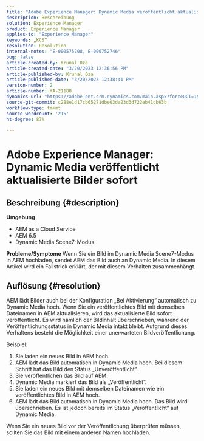 ```yaml
---
title: "Adobe Experience Manager: Dynamic Media veröffentlicht aktualisierte Bilder sofort"
description: Beschreibung
solution: Experience Manager
product: Experience Manager
applies-to: "Experience Manager"
keywords: „KCS“
resolution: Resolution
internal-notes: "E-000575208, E-000752746"
bug: false
article-created-by: Krunal Oza
article-created-date: "3/20/2023 12:36:56 PM"
article-published-by: Krunal Oza
article-published-date: "3/20/2023 12:38:41 PM"
version-number: 2
article-number: KA-21180
dynamics-url: "https://adobe-ent.crm.dynamics.com/main.aspx?forceUCI=1&pagetype=entityrecord&etn=knowledgearticle&id=db67d6e5-1bc7-ed11-b597-6045bd006239"
source-git-commit: c288e1d17cb65271dbe03da23d3d722eb41cb63b
workflow-type: tm+mt
source-wordcount: '215'
ht-degree: 87%

---
```


# Adobe Experience Manager: Dynamic Media veröffentlicht aktualisierte Bilder sofort

## Beschreibung {#description}

<b>Umgebung</b>
- AEM as a Cloud Service
- AEM 6.5
- Dynamic Media Scene7-Modus



<b>Probleme/Symptome</b>
Wenn Sie ein Bild im Dynamic Media Scene7-Modus in AEM hochladen, sendet AEM das Bild auch an Dynamic Media.
In diesem Artikel wird ein Fallstrick erklärt, der mit diesem Verhalten zusammenhängt.


## Auflösung {#resolution}


AEM lädt Bilder auch bei der Konfiguration „Bei Aktivierung“ automatisch zu Dynamic Media hoch. Wenn Sie ein veröffentlichtes Bild mit demselben Dateinamen in AEM aktualisieren, wird das aktualisierte Bild sofort veröffentlicht.
Es wird nämlich der Bildinhalt überschrieben, während der Veröffentlichungsstatus in Dynamic Media intakt bleibt.
Aufgrund dieses Verhaltens besteht die Möglichkeit einer unerwarteten Bildveröffentlichung.

Beispiel:
1. Sie laden ein neues Bild in AEM hoch.
2. AEM lädt das Bild automatisch in Dynamic Media hoch. Bei diesem Schritt hat das Bild den Status „Unveröffentlicht“.
3. Sie veröffentlichen das Bild auf AEM.
4. Dynamic Media markiert das Bild als „Veröffentlicht“.
5. Sie laden ein neues Bild mit demselben Dateinamen wie ein veröffentlichtes Bild in AEM hoch.
6. AEM lädt das Bild automatisch in Dynamic Media hoch. Das Bild wird überschrieben. Es ist jedoch bereits im Status „Veröffentlicht“ auf Dynamic Media.

Wenn Sie ein neues Bild vor der Veröffentlichung überprüfen müssen, sollten Sie das Bild mit einem anderen Namen hochladen.
